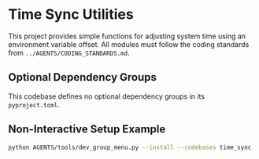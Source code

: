 # Time Sync Utilities

This project provides simple functions for adjusting system time using an environment variable offset. All modules must follow the coding standards from `../AGENTS/CODING_STANDARDS.md`.

## Optional Dependency Groups

This codebase defines no optional dependency groups in its `pyproject.toml`.

## Non-Interactive Setup Example

```bash
python AGENTS/tools/dev_group_menu.py --install --codebases time_sync
```
